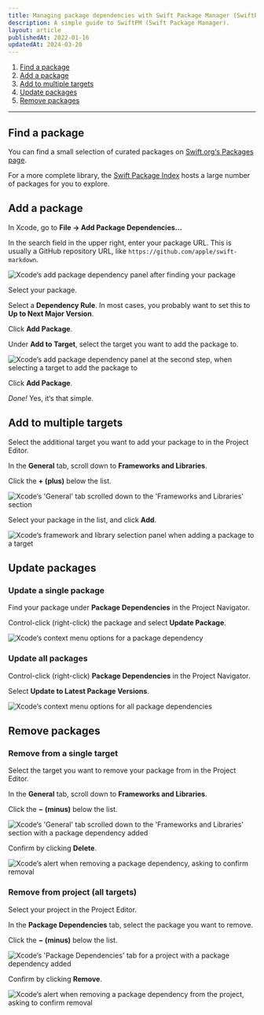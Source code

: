 ```yaml
---
title: Managing package dependencies with Swift Package Manager (SwiftPM) in Xcode
description: A simple guide to SwiftPM (Swift Package Manager).
layout: article
publishedAt: 2022-01-16
updatedAt: 2024-03-20
---
```


1. [Find a package](#find)
1. [Add a package](#add)
1. [Add to multiple targets](#multiple)
1. [Update packages](#update)
1. [Remove packages](#remove)

---

## <span id="find"></span>Find a package

You can find a small selection of curated packages on [Swift.org‘s Packages page](https://www.swift.org/packages/).

For a more complete library, the [Swift Package Index](https://swiftpackageindex.com) hosts a large number of packages for you to explore.

## <span id="add"></span>Add a package

In Xcode, go to **File → Add Package Dependencies...**

In the search field in the upper right, enter your package URL. This is usually a GitHub repository URL, like `https://github.com/apple/swift-markdown`.

![Xcode‘s add package dependency panel after finding your package](https://cdn.alexandersandberg.com/swiftpm-dependencies/add-package.png)

Select your package.

Select a **Dependency Rule**. In most cases, you probably want to set this to **Up to Next Major Version**.

Click **Add Package**.

Under **Add to Target**, select the target you want to add the package to.

![Xcode‘s add package dependency panel at the second step, when selecting a target to add the package to](https://cdn.alexandersandberg.com/swiftpm-dependencies/add-package-target.png)

Click **Add Package**.

_Done!_ Yes, it‘s that simple.

## <span id="multiple"></span>Add to multiple targets

Select the additional target you want to add your package to in the Project Editor.

In the **General** tab, scroll down to **Frameworks and Libraries**.

Click the **+ (plus)** below the list.

![Xcode‘s 'General' tab scrolled down to the 'Frameworks and Libraries' section](https://cdn.alexandersandberg.com/swiftpm-dependencies/add-multiple.png)

Select your package in the list, and click **Add**.

![Xcode‘s framework and library selection panel when adding a package to a target](https://cdn.alexandersandberg.com/swiftpm-dependencies/add-multiple-selection.png)

## <span id="update"></span>Update packages

### Update a single package

Find your package under **Package Dependencies** in the Project Navigator.

Control-click (right-click) the package and select **Update Package**.

![Xcode‘s context menu options for a package dependency](https://cdn.alexandersandberg.com/swiftpm-dependencies/update-single.png)

### Update all packages

Control-click (right-click) **Package Dependencies** in the Project Navigator.

Select **Update to Latest Package Versions**.

![Xcode‘s context menu options for all package dependencies](https://cdn.alexandersandberg.com/swiftpm-dependencies/update-all.png)

## <span id="remove"></span>Remove packages

### Remove from a single target

Select the target you want to remove your package from in the Project Editor.

In the **General** tab, scroll down to **Frameworks and Libraries**.

Click the **− (minus)** below the list.

![Xcode‘s 'General' tab scrolled down to the 'Frameworks and Libraries' section with a package dependency added](https://cdn.alexandersandberg.com/swiftpm-dependencies/remove-single.png)

Confirm by clicking **Delete**.

![Xcode‘s alert when removing a package dependency, asking to confirm removal](https://cdn.alexandersandberg.com/swiftpm-dependencies/remove-single-confirm.png)

### Remove from project (all targets)

Select your project in the Project Editor.

In the **Package Dependencies** tab, select the package you want to remove.

Click the **− (minus)** below the list.

![Xcode‘s 'Package Dependencies' tab for a project with a package dependency added](https://cdn.alexandersandberg.com/swiftpm-dependencies/remove-all.png)

Confirm by clicking **Remove**.

![Xcode‘s alert when removing a package dependency from the project, asking to confirm removal](https://cdn.alexandersandberg.com/swiftpm-dependencies/remove-all-confirm.png)
